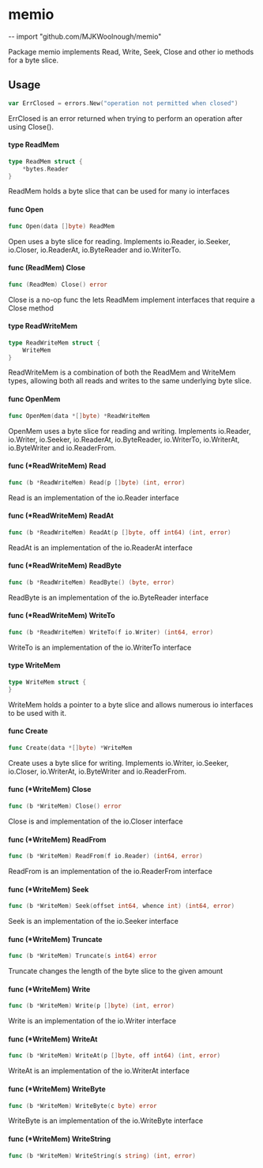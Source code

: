 # memio
--
    import "github.com/MJKWoolnough/memio"

Package memio implements Read, Write, Seek, Close and other io methods for a
byte slice.

## Usage

```go
var ErrClosed = errors.New("operation not permitted when closed")
```
ErrClosed is an error returned when trying to perform an operation after using
Close().

#### type ReadMem

```go
type ReadMem struct {
	*bytes.Reader
}
```

ReadMem holds a byte slice that can be used for many io interfaces

#### func  Open

```go
func Open(data []byte) ReadMem
```
Open uses a byte slice for reading. Implements io.Reader, io.Seeker, io.Closer,
io.ReaderAt, io.ByteReader and io.WriterTo.

#### func (ReadMem) Close

```go
func (ReadMem) Close() error
```
Close is a no-op func the lets ReadMem implement interfaces that require a Close
method

#### type ReadWriteMem

```go
type ReadWriteMem struct {
	WriteMem
}
```

ReadWriteMem is a combination of both the ReadMem and WriteMem types, allowing
both all reads and writes to the same underlying byte slice.

#### func  OpenMem

```go
func OpenMem(data *[]byte) *ReadWriteMem
```
OpenMem uses a byte slice for reading and writing. Implements io.Reader,
io.Writer, io.Seeker, io.ReaderAt, io.ByteReader, io.WriterTo, io.WriterAt,
io.ByteWriter and io.ReaderFrom.

#### func (*ReadWriteMem) Read

```go
func (b *ReadWriteMem) Read(p []byte) (int, error)
```
Read is an implementation of the io.Reader interface

#### func (*ReadWriteMem) ReadAt

```go
func (b *ReadWriteMem) ReadAt(p []byte, off int64) (int, error)
```
ReadAt is an implementation of the io.ReaderAt interface

#### func (*ReadWriteMem) ReadByte

```go
func (b *ReadWriteMem) ReadByte() (byte, error)
```
ReadByte is an implementation of the io.ByteReader interface

#### func (*ReadWriteMem) WriteTo

```go
func (b *ReadWriteMem) WriteTo(f io.Writer) (int64, error)
```
WriteTo is an implementation of the io.WriterTo interface

#### type WriteMem

```go
type WriteMem struct {
}
```

WriteMem holds a pointer to a byte slice and allows numerous io interfaces to be
used with it.

#### func  Create

```go
func Create(data *[]byte) *WriteMem
```
Create uses a byte slice for writing. Implements io.Writer, io.Seeker,
io.Closer, io.WriterAt, io.ByteWriter and io.ReaderFrom.

#### func (*WriteMem) Close

```go
func (b *WriteMem) Close() error
```
Close is and implementation of the io.Closer interface

#### func (*WriteMem) ReadFrom

```go
func (b *WriteMem) ReadFrom(f io.Reader) (int64, error)
```
ReadFrom is an implementation of the io.ReaderFrom interface

#### func (*WriteMem) Seek

```go
func (b *WriteMem) Seek(offset int64, whence int) (int64, error)
```
Seek is an implementation of the io.Seeker interface

#### func (*WriteMem) Truncate

```go
func (b *WriteMem) Truncate(s int64) error
```
Truncate changes the length of the byte slice to the given amount

#### func (*WriteMem) Write

```go
func (b *WriteMem) Write(p []byte) (int, error)
```
Write is an implementation of the io.Writer interface

#### func (*WriteMem) WriteAt

```go
func (b *WriteMem) WriteAt(p []byte, off int64) (int, error)
```
WriteAt is an implementation of the io.WriterAt interface

#### func (*WriteMem) WriteByte

```go
func (b *WriteMem) WriteByte(c byte) error
```
WriteByte is an implementation of the io.WriteByte interface

#### func (*WriteMem) WriteString

```go
func (b *WriteMem) WriteString(s string) (int, error)
```
